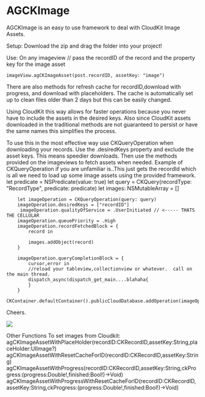 # AGCKImage
AGCKImage is an easy to use framework to deal with CloudKit Image Assets.


Setup: Download the zip and drag the folder into your project!

Use: On any imageview 
     // pass the recordID of the record and the property key for the image asset

    imageView.agCKImageAsset(post.recordID, assetKey: "image")

There are also methods for refresh cache for recordID,download with progress, and download with placeholders.  The cache is automatically set up to clean files older than 2 days but this can be easily changed.

    
Using CloudKit this way allows for faster operations because you never have to include the assets in the desired keys. Also since CloudKit assets downloaded in the traditional methods are not guaranteed to persist or have the same names this simplifies the process. 

To use this in the most effective way use CKQueryOperation when downloading your records. Use the .desiredKeys property and exclude the asset keys. This means speedier downloads. Then use the methods provided on the imageviews to fetch assets when needed. Example of CKQueryOperation if you are unfamiliar is..This just gets the recordId which is all we need to load up some image assets using the provided framework.
          let predicate = NSPredicate(value: true)
        let query = CKQuery(recordType: "RecordType", predicate: predicate)
        let images: NSMutableArray = []
        
        let imageOperation = CKQueryOperation(query: query)
        imageOperation.desiredKeys = ["recordID"]
         imageOperation.qualityOfService = .UserInitiated // <----- THATS THE CELLULAR
        imageOperation.queuePriority = .High
        imageOperation.recordFetchedBlock = {
            record in
 
            images.addObject(record)
        }

        imageOperation.queryCompletionBlock = {
            cursor,error in
            //reload your tableview,collectionview or whatever.  call on the main thread.
            dispatch_async(dispatch_get_main....blahaha{
            }
        }
        CKContainer.defaultContainer().publicCloudDatabase.addOperation(imageOperation)


Cheers. 

![](http://i.imgur.com/GMfmOsS.gif)



Other Functions To set images from Cloudkit:
          agCKImageAssetWithPlaceHolder(recordID:CKRecordID,assetKey:String,placeHolder:UIImage?)
          agCKImageAssetWithResetCacheForID(recordID:CKRecordID,assetKey:String)
          agCKImageAssetWithProgress(recordID:CKRecordID,assetKey:String,ckProgress:(progress:Double!,finished:Bool!)->Void)
          agCKImageAssetWithProgressWithResetCacheForID(recordID:CKRecordID,assetKey:String,ckProgress:(progress:Double!,finished:Bool!)->Void)
          
          
          
